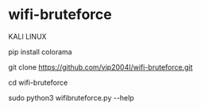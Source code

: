 # wifi-bruteforce
KALI LINUX 

pip install colorama


git clone https://github.com/vip2004I/wifi-bruteforce.git


cd wifi-bruteforce


sudo python3 wifibruteforce.py --help 
